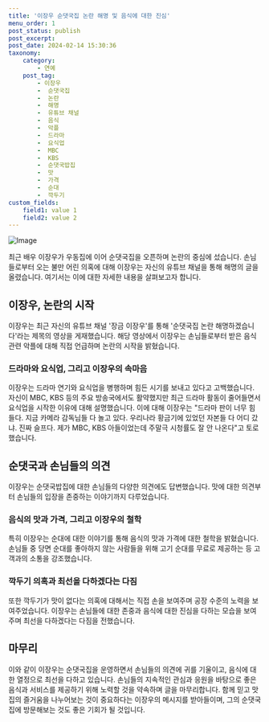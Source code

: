 ```yaml
---
title: '이장우 순댓국집 논란 해명 및 음식에 대한 진심'
menu_order: 1
post_status: publish
post_excerpt: 
post_date: 2024-02-14 15:30:36
taxonomy:
    category:
        - 연예
    post_tag:
        - 이장우
        -  순댓국집
        -  논란
        -  해명
        -  유튜브 채널
        -  음식
        -  악플
        -  드라마
        -  요식업
        -  MBC
        -  KBS
        -  순댓국밥집
        -  맛
        -  가격
        -  순대
        -  깍두기
custom_fields:
    field1: value 1
    field2: value 2
---
```


![Image](https://mimgnews.pstatic.net/image/408/2024/02/14/0000214696_001_20240214002701367.jpg?type=w540)

최근 배우 이장우가 우동집에 이어 순댓국집을 오픈하며 논란의 중심에 섰습니다. 손님들로부터 오는 불만 어린 의혹에 대해 이장우는 자신의 유튜브 채널을 통해 해명의 글을 올렸습니다. 여기서는 이에 대한 자세한 내용을 살펴보고자 합니다.
## 이장우, 논란의 시작
이장우는 최근 자신의 유튜브 채널 '장금 이장우'를 통해 '순댓국집 논란 해명하겠습니다'라는 제목의 영상을 게재했습니다. 해당 영상에서 이장우는 손님들로부터 받은 음식 관련 악플에 대해 직접 언급하며 논란의 시작을 밝혔습니다. 
### 드라마와 요식업, 그리고 이장우의 속마음
이장우는 드라마 연기와 요식업을 병행하며 힘든 시기를 보내고 있다고 고백했습니다. 자신이 MBC, KBS 등의 주요 방송국에서도 활약했지만 최근 드라마 활동이 줄어들면서 요식업을 시작한 이유에 대해 설명했습니다. 
이에 대해 이장우는 "드라마 판이 너무 힘들다. 지금 카메라 감독님들 다 놀고 있다. 우리나라 황금기에 있었던 자본들 다 어디 갔냐. 진짜 슬프다. 제가 MBC, KBS 아들이었는데 주말극 시청률도 잘 안 나온다"고 토로했습니다.
## 순댓국과 손님들의 의견
이장우는 순댓국밥집에 대한 손님들의 다양한 의견에도 답변했습니다. 맛에 대한 의견부터 손님들의 입장을 존중하는 이야기까지 다루었습니다.
### 음식의 맛과 가격, 그리고 이장우의 철학
특히 이장우는 순대에 대한 이야기를 통해 음식의 맛과 가격에 대한 철학을 밝혔습니다. 손님들 중 당면 순대를 좋아하지 않는 사람들을 위해 고기 순대를 무료로 제공하는 등 고객과의 소통을 강조했습니다.
### 깍두기 의혹과 최선을 다하겠다는 다짐
또한 깍두기가 맛이 없다는 의혹에 대해서는 직접 손을 보여주며 공장 수준의 노력을 보여주었습니다. 이장우는 손님들에 대한 존중과 음식에 대한 진심을 다하는 모습을 보여주며 최선을 다하겠다는 다짐을 전했습니다.
## 마무리
이와 같이 이장우는 순댓국집을 운영하면서 손님들의 의견에 귀를 기울이고, 음식에 대한 열정으로 최선을 다하고 있습니다. 손님들의 지속적인 관심과 응원을 바탕으로 좋은 음식과 서비스를 제공하기 위해 노력할 것을 약속하며 글을 마무리합니다. 함께 믿고 맛집의 즐거움을 나누어보는 것이 중요하다는 이장우의 메시지를 받아들이며, 그의 순댓국집에 방문해보는 것도 좋은 기회가 될 것입니다.
